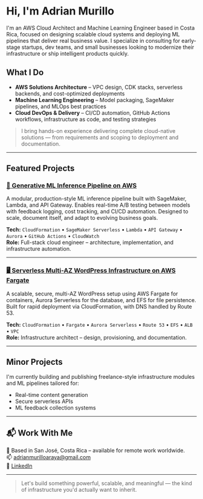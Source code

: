 # Hi, I'm Adrian Murillo

I'm an AWS Cloud Architect and Machine Learning Engineer based in Costa Rica, focused on designing scalable cloud systems and deploying ML pipelines that deliver real business value. I specialize in consulting for early-stage startups, dev teams, and small businesses looking to modernize their infrastructure or ship intelligent products quickly.

## What I Do

- **AWS Solutions Architecture** – VPC design, CDK stacks, serverless backends, and cost-optimized deployments  
- **Machine Learning Engineering** – Model packaging, SageMaker pipelines, and MLOps best practices  
- **Cloud DevOps & Delivery** – CI/CD automation, GitHub Actions workflows, infrastructure as code, and testing strategies  

> I bring hands-on experience delivering complete cloud-native solutions — from requirements and scoping to deployment and documentation.

---

## Featured Projects

### [🧠 Generative ML Inference Pipeline on AWS](https://github.com/adma224/ml-inference-pipeline-aws)
A modular, production-style ML inference pipeline built with SageMaker, Lambda, and API Gateway. Enables real-time A/B testing between models with feedback logging, cost tracking, and CI/CD automation. Designed to scale, document itself, and adapt to evolving business goals.

**Tech:** `CloudFormation` • `SageMaker Serverless` • `Lambda` • `API Gateway` • `Aurora` • `GitHub Actions` • `CloudWatch`  
**Role:** Full-stack cloud engineer – architecture, implementation, and infrastructure automation.

---

### [🖥️ Serverless Multi-AZ WordPress Infrastructure on AWS Fargate](https://github.com/adma224/serverless-containerized-wordpress)
A scalable, secure, multi-AZ WordPress setup using AWS Fargate for containers, Aurora Serverless for the database, and EFS for file persistence. Built for rapid deployment via CloudFormation, with DNS handled by Route 53.

**Tech:** `CloudFormation` • `Fargate` • `Aurora Serverless` • `Route 53` • `EFS` • `ALB` • `VPC`  
**Role:** Infrastructure architect – design, provisioning, and documentation.

---

## Minor Projects 
I'm currently building and publishing freelance-style infrastructure modules and ML pipelines tailored for:
- Real-time content generation
- Secure serverless APIs
- ML feedback collection systems

---

## 📬 Work With Me

📍 Based in San José, Costa Rica – available for remote work worldwide.  
📫 [adrianmurilloaraya@gmail.com](mailto:adrianmurilloaraya@gmail.com)  
🔗 [LinkedIn](https://www.linkedin.com/in/adrian-murillo-araya/)

---

> Let's build something powerful, scalable, and meaningful — the kind of infrastructure you'd actually want to inherit.
